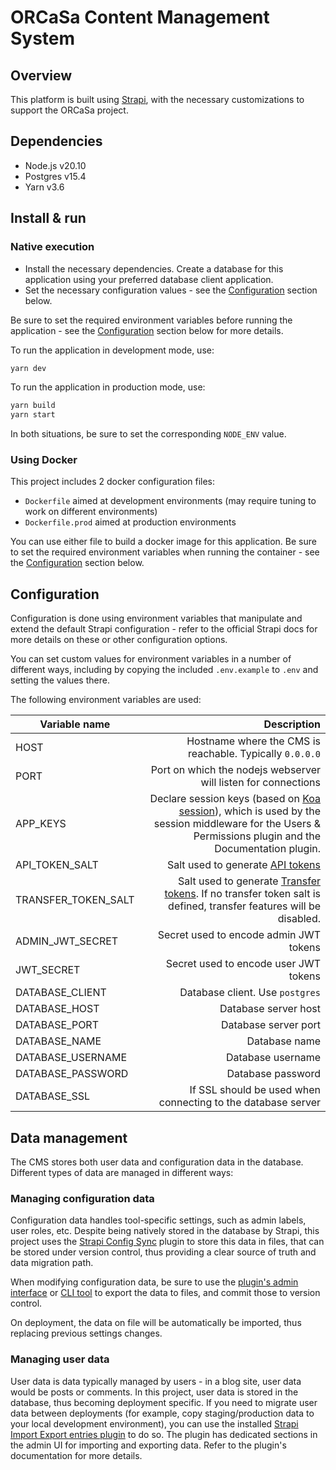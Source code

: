 # ORCaSa Content Management System

## Overview

This platform is built using [Strapi](https://strapi.io/), with the necessary customizations to support the ORCaSa
project.

## Dependencies

- Node.js v20.10
- Postgres v15.4
- Yarn v3.6

## Install & run

### Native execution

- Install the necessary dependencies. Create a database for this application using your preferred database client
  application.
- Set the necessary configuration values - see the [Configuration](#configuration) section below.

Be sure to set the required environment variables before running the application - see
the [Configuration](#configuration) section below for more details.

To run the application in development mode, use:

```bash
yarn dev
```

To run the application in production mode, use:

```bash
yarn build
yarn start
```

In both situations, be sure to set the corresponding `NODE_ENV` value.


### Using Docker

This project includes 2 docker configuration files:

- `Dockerfile` aimed at development environments (may require tuning to work on different environments)
- `Dockerfile.prod` aimed at production environments

You can use either file to build a docker image for this application. Be sure to set the required environment variables
when running the container - see the [Configuration](#configuration) section below.

## Configuration

Configuration is done using environment variables that manipulate and extend the default Strapi configuration - refer to
the official Strapi docs for more details on these or other configuration options.

You can set custom values for environment variables in a number of different ways, including by copying the
included `.env.example` to `.env` and setting the values there.

The following environment variables are used:

| Variable name       |                                                                                                                                                                                                     Description |
|---------------------|----------------------------------------------------------------------------------------------------------------------------------------------------------------------------------------------------------------:|
| HOST                |                                                                                                                                                        Hostname where the CMS is reachable. Typically `0.0.0.0` |              
| PORT                |                                                                                                                                                  Port on which the nodejs webserver will listen for connections |              
| APP_KEYS            | Declare session keys (based on [Koa session](https://github.com/koajs/session/blob/master/Readme.md)), which is used by the session middleware for the Users & Permissions plugin and the Documentation plugin. |              
| API_TOKEN_SALT      |                                                                                                                   Salt used to generate [API tokens](https://docs.strapi.io/dev-docs/configurations/api-tokens) |              
| TRANSFER_TOKEN_SALT |          Salt used to generate [Transfer tokens](https://docs.strapi.io/dev-docs/data-management/transfer#generate-a-transfer-token). If no transfer token salt is defined, transfer features will be disabled. |              
| ADMIN_JWT_SECRET    |                                                                                                                                                                          Secret used to encode admin JWT tokens |              
| JWT_SECRET          |                                                                                                                                                                           Secret used to encode user JWT tokens |              
| DATABASE_CLIENT     |                                                                                                                                                                                 Database client. Use `postgres` |              
| DATABASE_HOST       |                                                                                                                                                                                            Database server host |              
| DATABASE_PORT       |                                                                                                                                                                                            Database server port |              
| DATABASE_NAME       |                                                                                                                                                                                                   Database name |              
| DATABASE_USERNAME   |                                                                                                                                                                                               Database username |              
| DATABASE_PASSWORD   |                                                                                                                                                                                               Database password |              
| DATABASE_SSL        |                                                                                                                                                    If SSL should be used when connecting to the database server |              


## Data management

The CMS stores both user data and configuration data in the database. Different types of data are managed in different
ways:

### Managing configuration data

Configuration data handles tool-specific settings, such as admin labels, user roles, etc. Despite being natively stored
in the database by Strapi, this project uses
the [Strapi Config Sync](https://github.com/boazpoolman/strapi-plugin-config-sync) plugin to store this data in files,
that can be stored under version control, thus providing a clear source of truth and data migration path.

When modifying configuration data, be sure to use
the [plugin's admin interface](https://github.com/boazpoolman/strapi-plugin-config-sync#%EF%B8%8F-admin-panel-gui)
or [CLI tool](https://github.com/boazpoolman/strapi-plugin-config-sync#-command-line-interface-cli) to export
the data to files, and commit those to version control.

On deployment, the data on file will be automatically be imported, thus replacing previous settings changes.

### Managing user data

User data is data typically managed by users - in a blog site, user data would be posts or comments. In this project,
user data is stored in the database, thus becoming deployment specific. If you need to migrate user data between
deployments (for example, copy staging/production data to your local development environment), you can use
the installed [Strapi Import Export entries plugin](https://github.com/Baboo7/strapi-plugin-import-export-entries) to do
so. The plugin has dedicated sections in the admin UI for importing and exporting data. Refer to the plugin's
documentation for more details.
